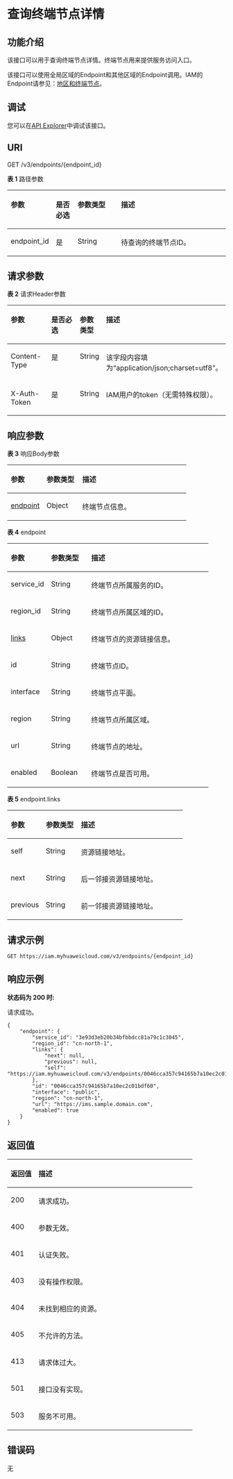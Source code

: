 # 查询终端节点详情<a name="iam_16_0005"></a>

## 功能介绍<a name="zh-cn_topic_0222037495_section0757151820531"></a>

该接口可以用于查询终端节点详情。终端节点用来提供服务访问入口。

该接口可以使用全局区域的Endpoint和其他区域的Endpoint调用。IAM的Endpoint请参见：[地区和终端节点](https://developer.huaweicloud.com/endpoint?IAM)。

## 调试<a name="section4996024135916"></a>

您可以在[API Explorer](https://apiexplorer.developer.huaweicloud.com/apiexplorer/doc?product=IAM&api=KeystoneShowEndpoint)中调试该接口。

## URI<a name="zh-cn_topic_0222037495_section18759111815535"></a>

GET /v3/endpoints/\{endpoint\_id\}

**表 1**  路径参数

<a name="zh-cn_topic_0222037495_table276181865320"></a>
<table><thead align="left"><tr id="zh-cn_topic_0222037495_row476115188537"><th class="cellrowborder" valign="top" width="20%" id="mcps1.2.5.1.1"><p id="zh-cn_topic_0222037495_p187612189539"><a name="zh-cn_topic_0222037495_p187612189539"></a><a name="zh-cn_topic_0222037495_p187612189539"></a>参数</p>
</th>
<th class="cellrowborder" valign="top" width="10%" id="mcps1.2.5.1.2"><p id="zh-cn_topic_0222037495_p1876215181534"><a name="zh-cn_topic_0222037495_p1876215181534"></a><a name="zh-cn_topic_0222037495_p1876215181534"></a>是否必选</p>
</th>
<th class="cellrowborder" valign="top" width="20%" id="mcps1.2.5.1.3"><p id="zh-cn_topic_0222037495_p1076361865317"><a name="zh-cn_topic_0222037495_p1076361865317"></a><a name="zh-cn_topic_0222037495_p1076361865317"></a>参数类型</p>
</th>
<th class="cellrowborder" valign="top" width="50%" id="mcps1.2.5.1.4"><p id="zh-cn_topic_0222037495_p1676319189539"><a name="zh-cn_topic_0222037495_p1676319189539"></a><a name="zh-cn_topic_0222037495_p1676319189539"></a>描述</p>
</th>
</tr>
</thead>
<tbody><tr id="zh-cn_topic_0222037495_row1576112186536"><td class="cellrowborder" valign="top" width="20%" headers="mcps1.2.5.1.1 "><p id="zh-cn_topic_0222037495_p1076451895316"><a name="zh-cn_topic_0222037495_p1076451895316"></a><a name="zh-cn_topic_0222037495_p1076451895316"></a>endpoint_id</p>
</td>
<td class="cellrowborder" valign="top" width="10%" headers="mcps1.2.5.1.2 "><p id="zh-cn_topic_0222037495_p7764161811530"><a name="zh-cn_topic_0222037495_p7764161811530"></a><a name="zh-cn_topic_0222037495_p7764161811530"></a>是</p>
</td>
<td class="cellrowborder" valign="top" width="20%" headers="mcps1.2.5.1.3 "><p id="zh-cn_topic_0222037495_p15765018165316"><a name="zh-cn_topic_0222037495_p15765018165316"></a><a name="zh-cn_topic_0222037495_p15765018165316"></a>String</p>
</td>
<td class="cellrowborder" valign="top" width="50%" headers="mcps1.2.5.1.4 "><p id="zh-cn_topic_0222037495_p1776512189539"><a name="zh-cn_topic_0222037495_p1776512189539"></a><a name="zh-cn_topic_0222037495_p1776512189539"></a>待查询的终端节点ID。</p>
</td>
</tr>
</tbody>
</table>

## 请求参数<a name="zh-cn_topic_0222037495_section776621845311"></a>

**表 2**  请求Header参数

<a name="zh-cn_topic_0222037495_HeaderParameter"></a>
<table><thead align="left"><tr id="zh-cn_topic_0222037495_row5767718175314"><th class="cellrowborder" valign="top" width="20%" id="mcps1.2.5.1.1"><p id="zh-cn_topic_0222037495_p0768818195314"><a name="zh-cn_topic_0222037495_p0768818195314"></a><a name="zh-cn_topic_0222037495_p0768818195314"></a>参数</p>
</th>
<th class="cellrowborder" valign="top" width="20%" id="mcps1.2.5.1.2"><p id="zh-cn_topic_0222037495_p1976861845310"><a name="zh-cn_topic_0222037495_p1976861845310"></a><a name="zh-cn_topic_0222037495_p1976861845310"></a>是否必选</p>
</th>
<th class="cellrowborder" valign="top" width="10%" id="mcps1.2.5.1.3"><p id="zh-cn_topic_0222037495_p1576915182533"><a name="zh-cn_topic_0222037495_p1576915182533"></a><a name="zh-cn_topic_0222037495_p1576915182533"></a>参数类型</p>
</th>
<th class="cellrowborder" valign="top" width="50%" id="mcps1.2.5.1.4"><p id="zh-cn_topic_0222037495_p976991810538"><a name="zh-cn_topic_0222037495_p976991810538"></a><a name="zh-cn_topic_0222037495_p976991810538"></a>描述</p>
</th>
</tr>
</thead>
<tbody><tr id="zh-cn_topic_0222037495_row19767118185310"><td class="cellrowborder" valign="top" width="20%" headers="mcps1.2.5.1.1 "><p id="zh-cn_topic_0222037495_p177701618135311"><a name="zh-cn_topic_0222037495_p177701618135311"></a><a name="zh-cn_topic_0222037495_p177701618135311"></a>Content-Type</p>
</td>
<td class="cellrowborder" valign="top" width="20%" headers="mcps1.2.5.1.2 "><p id="zh-cn_topic_0222037495_p97701918105318"><a name="zh-cn_topic_0222037495_p97701918105318"></a><a name="zh-cn_topic_0222037495_p97701918105318"></a>是</p>
</td>
<td class="cellrowborder" valign="top" width="10%" headers="mcps1.2.5.1.3 "><p id="zh-cn_topic_0222037495_p19771418125313"><a name="zh-cn_topic_0222037495_p19771418125313"></a><a name="zh-cn_topic_0222037495_p19771418125313"></a>String</p>
</td>
<td class="cellrowborder" valign="top" width="50%" headers="mcps1.2.5.1.4 "><p id="zh-cn_topic_0222037495_p1377161816535"><a name="zh-cn_topic_0222037495_p1377161816535"></a><a name="zh-cn_topic_0222037495_p1377161816535"></a>该字段内容填为“application/json;charset=utf8”。</p>
</td>
</tr>
<tr id="zh-cn_topic_0222037495_row6767201810539"><td class="cellrowborder" valign="top" width="20%" headers="mcps1.2.5.1.1 "><p id="zh-cn_topic_0222037495_p7772181814537"><a name="zh-cn_topic_0222037495_p7772181814537"></a><a name="zh-cn_topic_0222037495_p7772181814537"></a>X-Auth-Token</p>
</td>
<td class="cellrowborder" valign="top" width="20%" headers="mcps1.2.5.1.2 "><p id="zh-cn_topic_0222037495_p18773161855313"><a name="zh-cn_topic_0222037495_p18773161855313"></a><a name="zh-cn_topic_0222037495_p18773161855313"></a>是</p>
</td>
<td class="cellrowborder" valign="top" width="10%" headers="mcps1.2.5.1.3 "><p id="zh-cn_topic_0222037495_p1577411189535"><a name="zh-cn_topic_0222037495_p1577411189535"></a><a name="zh-cn_topic_0222037495_p1577411189535"></a>String</p>
</td>
<td class="cellrowborder" valign="top" width="50%" headers="mcps1.2.5.1.4 "><p id="zh-cn_topic_0222037495_p157751318165317"><a name="zh-cn_topic_0222037495_p157751318165317"></a><a name="zh-cn_topic_0222037495_p157751318165317"></a>IAM用户的token（无需特殊权限）。</p>
</td>
</tr>
</tbody>
</table>

## 响应参数<a name="zh-cn_topic_0222037495_section377641895311"></a>

**表 3**  响应Body参数

<a name="zh-cn_topic_0222037495_responseParameter"></a>
<table><thead align="left"><tr id="zh-cn_topic_0222037495_row8777131816539"><th class="cellrowborder" valign="top" width="20%" id="mcps1.2.4.1.1"><p id="zh-cn_topic_0222037495_p187781418105319"><a name="zh-cn_topic_0222037495_p187781418105319"></a><a name="zh-cn_topic_0222037495_p187781418105319"></a>参数</p>
</th>
<th class="cellrowborder" valign="top" width="20%" id="mcps1.2.4.1.2"><p id="zh-cn_topic_0222037495_p1077817184537"><a name="zh-cn_topic_0222037495_p1077817184537"></a><a name="zh-cn_topic_0222037495_p1077817184537"></a>参数类型</p>
</th>
<th class="cellrowborder" valign="top" width="60%" id="mcps1.2.4.1.3"><p id="zh-cn_topic_0222037495_p677941855314"><a name="zh-cn_topic_0222037495_p677941855314"></a><a name="zh-cn_topic_0222037495_p677941855314"></a>描述</p>
</th>
</tr>
</thead>
<tbody><tr id="zh-cn_topic_0222037495_row13777161815312"><td class="cellrowborder" valign="top" width="20%" headers="mcps1.2.4.1.1 "><p id="zh-cn_topic_0222037495_p57794181533"><a name="zh-cn_topic_0222037495_p57794181533"></a><a name="zh-cn_topic_0222037495_p57794181533"></a><a href="#zh-cn_topic_0222037495_response_Rs163EndpointsArritem">endpoint</a></p>
</td>
<td class="cellrowborder" valign="top" width="20%" headers="mcps1.2.4.1.2 "><p id="zh-cn_topic_0222037495_p11780151845314"><a name="zh-cn_topic_0222037495_p11780151845314"></a><a name="zh-cn_topic_0222037495_p11780151845314"></a>Object</p>
</td>
<td class="cellrowborder" valign="top" width="60%" headers="mcps1.2.4.1.3 "><p id="zh-cn_topic_0222037495_p13780161818535"><a name="zh-cn_topic_0222037495_p13780161818535"></a><a name="zh-cn_topic_0222037495_p13780161818535"></a>终端节点信息。</p>
</td>
</tr>
</tbody>
</table>

**表 4**  endpoint

<a name="zh-cn_topic_0222037495_response_Rs163EndpointsArritem"></a>
<table><thead align="left"><tr id="zh-cn_topic_0222037495_row878151810537"><th class="cellrowborder" valign="top" width="20%" id="mcps1.2.4.1.1"><p id="zh-cn_topic_0222037495_p16783121875315"><a name="zh-cn_topic_0222037495_p16783121875315"></a><a name="zh-cn_topic_0222037495_p16783121875315"></a>参数</p>
</th>
<th class="cellrowborder" valign="top" width="20%" id="mcps1.2.4.1.2"><p id="zh-cn_topic_0222037495_p107831918195317"><a name="zh-cn_topic_0222037495_p107831918195317"></a><a name="zh-cn_topic_0222037495_p107831918195317"></a>参数类型</p>
</th>
<th class="cellrowborder" valign="top" width="60%" id="mcps1.2.4.1.3"><p id="zh-cn_topic_0222037495_p11784131865318"><a name="zh-cn_topic_0222037495_p11784131865318"></a><a name="zh-cn_topic_0222037495_p11784131865318"></a>描述</p>
</th>
</tr>
</thead>
<tbody><tr id="zh-cn_topic_0222037495_row8781518185320"><td class="cellrowborder" valign="top" width="20%" headers="mcps1.2.4.1.1 "><p id="zh-cn_topic_0222037495_p2078411819538"><a name="zh-cn_topic_0222037495_p2078411819538"></a><a name="zh-cn_topic_0222037495_p2078411819538"></a>service_id</p>
</td>
<td class="cellrowborder" valign="top" width="20%" headers="mcps1.2.4.1.2 "><p id="zh-cn_topic_0222037495_p678571895320"><a name="zh-cn_topic_0222037495_p678571895320"></a><a name="zh-cn_topic_0222037495_p678571895320"></a>String</p>
</td>
<td class="cellrowborder" valign="top" width="60%" headers="mcps1.2.4.1.3 "><p id="zh-cn_topic_0222037495_p7785181816536"><a name="zh-cn_topic_0222037495_p7785181816536"></a><a name="zh-cn_topic_0222037495_p7785181816536"></a>终端节点所属服务的ID。</p>
</td>
</tr>
<tr id="zh-cn_topic_0222037495_row57818182539"><td class="cellrowborder" valign="top" width="20%" headers="mcps1.2.4.1.1 "><p id="zh-cn_topic_0222037495_p1778621895314"><a name="zh-cn_topic_0222037495_p1778621895314"></a><a name="zh-cn_topic_0222037495_p1778621895314"></a>region_id</p>
</td>
<td class="cellrowborder" valign="top" width="20%" headers="mcps1.2.4.1.2 "><p id="zh-cn_topic_0222037495_p6787111855310"><a name="zh-cn_topic_0222037495_p6787111855310"></a><a name="zh-cn_topic_0222037495_p6787111855310"></a>String</p>
</td>
<td class="cellrowborder" valign="top" width="60%" headers="mcps1.2.4.1.3 "><p id="zh-cn_topic_0222037495_p1878720188532"><a name="zh-cn_topic_0222037495_p1878720188532"></a><a name="zh-cn_topic_0222037495_p1878720188532"></a>终端节点所属区域的ID。</p>
</td>
</tr>
<tr id="zh-cn_topic_0222037495_row378181855315"><td class="cellrowborder" valign="top" width="20%" headers="mcps1.2.4.1.1 "><p id="zh-cn_topic_0222037495_p178817181538"><a name="zh-cn_topic_0222037495_p178817181538"></a><a name="zh-cn_topic_0222037495_p178817181538"></a><a href="#zh-cn_topic_0222037495_response_Rs163EndpointsArritemLinks">links</a></p>
</td>
<td class="cellrowborder" valign="top" width="20%" headers="mcps1.2.4.1.2 "><p id="zh-cn_topic_0222037495_p157881318115310"><a name="zh-cn_topic_0222037495_p157881318115310"></a><a name="zh-cn_topic_0222037495_p157881318115310"></a>Object</p>
</td>
<td class="cellrowborder" valign="top" width="60%" headers="mcps1.2.4.1.3 "><p id="zh-cn_topic_0222037495_p117891418205315"><a name="zh-cn_topic_0222037495_p117891418205315"></a><a name="zh-cn_topic_0222037495_p117891418205315"></a>终端节点的资源链接信息。</p>
</td>
</tr>
<tr id="zh-cn_topic_0222037495_row13781141825310"><td class="cellrowborder" valign="top" width="20%" headers="mcps1.2.4.1.1 "><p id="zh-cn_topic_0222037495_p579021814532"><a name="zh-cn_topic_0222037495_p579021814532"></a><a name="zh-cn_topic_0222037495_p579021814532"></a>id</p>
</td>
<td class="cellrowborder" valign="top" width="20%" headers="mcps1.2.4.1.2 "><p id="zh-cn_topic_0222037495_p7790181811532"><a name="zh-cn_topic_0222037495_p7790181811532"></a><a name="zh-cn_topic_0222037495_p7790181811532"></a>String</p>
</td>
<td class="cellrowborder" valign="top" width="60%" headers="mcps1.2.4.1.3 "><p id="zh-cn_topic_0222037495_p1379101865310"><a name="zh-cn_topic_0222037495_p1379101865310"></a><a name="zh-cn_topic_0222037495_p1379101865310"></a>终端节点ID。</p>
</td>
</tr>
<tr id="zh-cn_topic_0222037495_row178115180533"><td class="cellrowborder" valign="top" width="20%" headers="mcps1.2.4.1.1 "><p id="zh-cn_topic_0222037495_p1279214188532"><a name="zh-cn_topic_0222037495_p1279214188532"></a><a name="zh-cn_topic_0222037495_p1279214188532"></a>interface</p>
</td>
<td class="cellrowborder" valign="top" width="20%" headers="mcps1.2.4.1.2 "><p id="zh-cn_topic_0222037495_p18792151815538"><a name="zh-cn_topic_0222037495_p18792151815538"></a><a name="zh-cn_topic_0222037495_p18792151815538"></a>String</p>
</td>
<td class="cellrowborder" valign="top" width="60%" headers="mcps1.2.4.1.3 "><p id="zh-cn_topic_0222037495_p137931518145319"><a name="zh-cn_topic_0222037495_p137931518145319"></a><a name="zh-cn_topic_0222037495_p137931518145319"></a>终端节点平面。</p>
</td>
</tr>
<tr id="zh-cn_topic_0222037495_row778181813537"><td class="cellrowborder" valign="top" width="20%" headers="mcps1.2.4.1.1 "><p id="zh-cn_topic_0222037495_p4793151812533"><a name="zh-cn_topic_0222037495_p4793151812533"></a><a name="zh-cn_topic_0222037495_p4793151812533"></a>region</p>
</td>
<td class="cellrowborder" valign="top" width="20%" headers="mcps1.2.4.1.2 "><p id="zh-cn_topic_0222037495_p157941018155313"><a name="zh-cn_topic_0222037495_p157941018155313"></a><a name="zh-cn_topic_0222037495_p157941018155313"></a>String</p>
</td>
<td class="cellrowborder" valign="top" width="60%" headers="mcps1.2.4.1.3 "><p id="zh-cn_topic_0222037495_p079451855310"><a name="zh-cn_topic_0222037495_p079451855310"></a><a name="zh-cn_topic_0222037495_p079451855310"></a>终端节点所属区域。</p>
</td>
</tr>
<tr id="zh-cn_topic_0222037495_row0781141810532"><td class="cellrowborder" valign="top" width="20%" headers="mcps1.2.4.1.1 "><p id="zh-cn_topic_0222037495_p117951418105311"><a name="zh-cn_topic_0222037495_p117951418105311"></a><a name="zh-cn_topic_0222037495_p117951418105311"></a>url</p>
</td>
<td class="cellrowborder" valign="top" width="20%" headers="mcps1.2.4.1.2 "><p id="zh-cn_topic_0222037495_p127961818115310"><a name="zh-cn_topic_0222037495_p127961818115310"></a><a name="zh-cn_topic_0222037495_p127961818115310"></a>String</p>
</td>
<td class="cellrowborder" valign="top" width="60%" headers="mcps1.2.4.1.3 "><p id="zh-cn_topic_0222037495_p7796161805315"><a name="zh-cn_topic_0222037495_p7796161805315"></a><a name="zh-cn_topic_0222037495_p7796161805315"></a>终端节点的地址。</p>
</td>
</tr>
<tr id="zh-cn_topic_0222037495_row1878141810539"><td class="cellrowborder" valign="top" width="20%" headers="mcps1.2.4.1.1 "><p id="zh-cn_topic_0222037495_p207975188530"><a name="zh-cn_topic_0222037495_p207975188530"></a><a name="zh-cn_topic_0222037495_p207975188530"></a>enabled</p>
</td>
<td class="cellrowborder" valign="top" width="20%" headers="mcps1.2.4.1.2 "><p id="zh-cn_topic_0222037495_p77971818105314"><a name="zh-cn_topic_0222037495_p77971818105314"></a><a name="zh-cn_topic_0222037495_p77971818105314"></a>Boolean</p>
</td>
<td class="cellrowborder" valign="top" width="60%" headers="mcps1.2.4.1.3 "><p id="zh-cn_topic_0222037495_p10798121812532"><a name="zh-cn_topic_0222037495_p10798121812532"></a><a name="zh-cn_topic_0222037495_p10798121812532"></a>终端节点是否可用。</p>
</td>
</tr>
</tbody>
</table>

**表 5**  endpoint.links

<a name="zh-cn_topic_0222037495_response_Rs163EndpointsArritemLinks"></a>
<table><thead align="left"><tr id="zh-cn_topic_0222037495_row14798018125315"><th class="cellrowborder" valign="top" width="20%" id="mcps1.2.4.1.1"><p id="zh-cn_topic_0222037495_p14799618115313"><a name="zh-cn_topic_0222037495_p14799618115313"></a><a name="zh-cn_topic_0222037495_p14799618115313"></a>参数</p>
</th>
<th class="cellrowborder" valign="top" width="20%" id="mcps1.2.4.1.2"><p id="zh-cn_topic_0222037495_p1580081813538"><a name="zh-cn_topic_0222037495_p1580081813538"></a><a name="zh-cn_topic_0222037495_p1580081813538"></a>参数类型</p>
</th>
<th class="cellrowborder" valign="top" width="60%" id="mcps1.2.4.1.3"><p id="zh-cn_topic_0222037495_p13800181825320"><a name="zh-cn_topic_0222037495_p13800181825320"></a><a name="zh-cn_topic_0222037495_p13800181825320"></a>描述</p>
</th>
</tr>
</thead>
<tbody><tr id="zh-cn_topic_0222037495_row12798111825312"><td class="cellrowborder" valign="top" width="20%" headers="mcps1.2.4.1.1 "><p id="zh-cn_topic_0222037495_p68018183535"><a name="zh-cn_topic_0222037495_p68018183535"></a><a name="zh-cn_topic_0222037495_p68018183535"></a>self</p>
</td>
<td class="cellrowborder" valign="top" width="20%" headers="mcps1.2.4.1.2 "><p id="zh-cn_topic_0222037495_p11802818155319"><a name="zh-cn_topic_0222037495_p11802818155319"></a><a name="zh-cn_topic_0222037495_p11802818155319"></a>String</p>
</td>
<td class="cellrowborder" valign="top" width="60%" headers="mcps1.2.4.1.3 "><p id="zh-cn_topic_0222037495_p7802118145314"><a name="zh-cn_topic_0222037495_p7802118145314"></a><a name="zh-cn_topic_0222037495_p7802118145314"></a>资源链接地址。</p>
</td>
</tr>
<tr id="zh-cn_topic_0222037495_row9798518195312"><td class="cellrowborder" valign="top" width="20%" headers="mcps1.2.4.1.1 "><p id="zh-cn_topic_0222037495_p9803111817530"><a name="zh-cn_topic_0222037495_p9803111817530"></a><a name="zh-cn_topic_0222037495_p9803111817530"></a>next</p>
</td>
<td class="cellrowborder" valign="top" width="20%" headers="mcps1.2.4.1.2 "><p id="zh-cn_topic_0222037495_p12803618135319"><a name="zh-cn_topic_0222037495_p12803618135319"></a><a name="zh-cn_topic_0222037495_p12803618135319"></a>String</p>
</td>
<td class="cellrowborder" valign="top" width="60%" headers="mcps1.2.4.1.3 "><p id="zh-cn_topic_0222037495_p108041718155314"><a name="zh-cn_topic_0222037495_p108041718155314"></a><a name="zh-cn_topic_0222037495_p108041718155314"></a>后一邻接资源链接地址。</p>
</td>
</tr>
<tr id="zh-cn_topic_0222037495_row1179871895318"><td class="cellrowborder" valign="top" width="20%" headers="mcps1.2.4.1.1 "><p id="zh-cn_topic_0222037495_p118041918115316"><a name="zh-cn_topic_0222037495_p118041918115316"></a><a name="zh-cn_topic_0222037495_p118041918115316"></a>previous</p>
</td>
<td class="cellrowborder" valign="top" width="20%" headers="mcps1.2.4.1.2 "><p id="zh-cn_topic_0222037495_p7805418175312"><a name="zh-cn_topic_0222037495_p7805418175312"></a><a name="zh-cn_topic_0222037495_p7805418175312"></a>String</p>
</td>
<td class="cellrowborder" valign="top" width="60%" headers="mcps1.2.4.1.3 "><p id="zh-cn_topic_0222037495_p12805318105312"><a name="zh-cn_topic_0222037495_p12805318105312"></a><a name="zh-cn_topic_0222037495_p12805318105312"></a>前一邻接资源链接地址。</p>
</td>
</tr>
</tbody>
</table>

## 请求示例<a name="zh-cn_topic_0222037495_section148061718165312"></a>

```
GET https://iam.myhuaweicloud.com/v3/endpoints/{endpoint_id}
```

## 响应示例<a name="zh-cn_topic_0222037495_section2080911188537"></a>

**状态码为 200 时:**

请求成功。

```
{
    "endpoint": {
        "service_id": "3e93d3eb20b34bfbbdcc81a79c1c3045",
        "region_id": "cn-north-1",
        "links": {
            "next": null,
            "previous": null,
            "self": "https://iam.myhuaweicloud.com/v3/endpoints/0046cca357c94165b7a10ec2c01bdf60"
        },
        "id": "0046cca357c94165b7a10ec2c01bdf60",
        "interface": "public",
        "region": "cn-north-1",
        "url": "https://ims.sample.domain.com",
        "enabled": true
    }
}
```

## 返回值<a name="zh-cn_topic_0222037495_section12818201865316"></a>

<a name="zh-cn_topic_0222037495_table332"></a>
<table><thead align="left"><tr id="zh-cn_topic_0222037495_row2820201815538"><th class="cellrowborder" valign="top" width="15%" id="mcps1.1.3.1.1"><p id="zh-cn_topic_0222037495_p15820141819534"><a name="zh-cn_topic_0222037495_p15820141819534"></a><a name="zh-cn_topic_0222037495_p15820141819534"></a>返回值</p>
</th>
<th class="cellrowborder" valign="top" width="85%" id="mcps1.1.3.1.2"><p id="zh-cn_topic_0222037495_p12821818175315"><a name="zh-cn_topic_0222037495_p12821818175315"></a><a name="zh-cn_topic_0222037495_p12821818175315"></a>描述</p>
</th>
</tr>
</thead>
<tbody><tr id="zh-cn_topic_0222037495_row13820131813537"><td class="cellrowborder" valign="top" width="15%" headers="mcps1.1.3.1.1 "><p id="zh-cn_topic_0222037495_p582221865316"><a name="zh-cn_topic_0222037495_p582221865316"></a><a name="zh-cn_topic_0222037495_p582221865316"></a>200</p>
</td>
<td class="cellrowborder" valign="top" width="85%" headers="mcps1.1.3.1.2 "><p id="zh-cn_topic_0222037495_p282241810532"><a name="zh-cn_topic_0222037495_p282241810532"></a><a name="zh-cn_topic_0222037495_p282241810532"></a>请求成功。</p>
</td>
</tr>
<tr id="zh-cn_topic_0222037495_row158208185532"><td class="cellrowborder" valign="top" width="15%" headers="mcps1.1.3.1.1 "><p id="zh-cn_topic_0222037495_p5823918145313"><a name="zh-cn_topic_0222037495_p5823918145313"></a><a name="zh-cn_topic_0222037495_p5823918145313"></a>400</p>
</td>
<td class="cellrowborder" valign="top" width="85%" headers="mcps1.1.3.1.2 "><p id="zh-cn_topic_0222037495_p2082331825318"><a name="zh-cn_topic_0222037495_p2082331825318"></a><a name="zh-cn_topic_0222037495_p2082331825318"></a>参数无效。</p>
</td>
</tr>
<tr id="zh-cn_topic_0222037495_row10820151810537"><td class="cellrowborder" valign="top" width="15%" headers="mcps1.1.3.1.1 "><p id="zh-cn_topic_0222037495_p128241182539"><a name="zh-cn_topic_0222037495_p128241182539"></a><a name="zh-cn_topic_0222037495_p128241182539"></a>401</p>
</td>
<td class="cellrowborder" valign="top" width="85%" headers="mcps1.1.3.1.2 "><p id="zh-cn_topic_0222037495_p168251218115316"><a name="zh-cn_topic_0222037495_p168251218115316"></a><a name="zh-cn_topic_0222037495_p168251218115316"></a>认证失败。</p>
</td>
</tr>
<tr id="zh-cn_topic_0222037495_row282001815317"><td class="cellrowborder" valign="top" width="15%" headers="mcps1.1.3.1.1 "><p id="zh-cn_topic_0222037495_p17825171814533"><a name="zh-cn_topic_0222037495_p17825171814533"></a><a name="zh-cn_topic_0222037495_p17825171814533"></a>403</p>
</td>
<td class="cellrowborder" valign="top" width="85%" headers="mcps1.1.3.1.2 "><p id="zh-cn_topic_0222037495_p108261318125319"><a name="zh-cn_topic_0222037495_p108261318125319"></a><a name="zh-cn_topic_0222037495_p108261318125319"></a>没有操作权限。</p>
</td>
</tr>
<tr id="zh-cn_topic_0222037495_row382021819533"><td class="cellrowborder" valign="top" width="15%" headers="mcps1.1.3.1.1 "><p id="zh-cn_topic_0222037495_p782617186539"><a name="zh-cn_topic_0222037495_p782617186539"></a><a name="zh-cn_topic_0222037495_p782617186539"></a>404</p>
</td>
<td class="cellrowborder" valign="top" width="85%" headers="mcps1.1.3.1.2 "><p id="zh-cn_topic_0222037495_p16827131813538"><a name="zh-cn_topic_0222037495_p16827131813538"></a><a name="zh-cn_topic_0222037495_p16827131813538"></a>未找到相应的资源。</p>
</td>
</tr>
<tr id="zh-cn_topic_0222037495_row782061895314"><td class="cellrowborder" valign="top" width="15%" headers="mcps1.1.3.1.1 "><p id="zh-cn_topic_0222037495_p1382881817533"><a name="zh-cn_topic_0222037495_p1382881817533"></a><a name="zh-cn_topic_0222037495_p1382881817533"></a>405</p>
</td>
<td class="cellrowborder" valign="top" width="85%" headers="mcps1.1.3.1.2 "><p id="zh-cn_topic_0222037495_p178284183533"><a name="zh-cn_topic_0222037495_p178284183533"></a><a name="zh-cn_topic_0222037495_p178284183533"></a>不允许的方法。</p>
</td>
</tr>
<tr id="zh-cn_topic_0222037495_row1882011810533"><td class="cellrowborder" valign="top" width="15%" headers="mcps1.1.3.1.1 "><p id="zh-cn_topic_0222037495_p1829818195313"><a name="zh-cn_topic_0222037495_p1829818195313"></a><a name="zh-cn_topic_0222037495_p1829818195313"></a>413</p>
</td>
<td class="cellrowborder" valign="top" width="85%" headers="mcps1.1.3.1.2 "><p id="zh-cn_topic_0222037495_p148293182538"><a name="zh-cn_topic_0222037495_p148293182538"></a><a name="zh-cn_topic_0222037495_p148293182538"></a>请求体过大。</p>
</td>
</tr>
<tr id="zh-cn_topic_0222037495_row1182071825315"><td class="cellrowborder" valign="top" width="15%" headers="mcps1.1.3.1.1 "><p id="zh-cn_topic_0222037495_p1383021813538"><a name="zh-cn_topic_0222037495_p1383021813538"></a><a name="zh-cn_topic_0222037495_p1383021813538"></a>501</p>
</td>
<td class="cellrowborder" valign="top" width="85%" headers="mcps1.1.3.1.2 "><p id="zh-cn_topic_0222037495_p10830181818537"><a name="zh-cn_topic_0222037495_p10830181818537"></a><a name="zh-cn_topic_0222037495_p10830181818537"></a>接口没有实现。</p>
</td>
</tr>
<tr id="zh-cn_topic_0222037495_row7820131820537"><td class="cellrowborder" valign="top" width="15%" headers="mcps1.1.3.1.1 "><p id="zh-cn_topic_0222037495_p1183119186531"><a name="zh-cn_topic_0222037495_p1183119186531"></a><a name="zh-cn_topic_0222037495_p1183119186531"></a>503</p>
</td>
<td class="cellrowborder" valign="top" width="85%" headers="mcps1.1.3.1.2 "><p id="zh-cn_topic_0222037495_p4831121895311"><a name="zh-cn_topic_0222037495_p4831121895311"></a><a name="zh-cn_topic_0222037495_p4831121895311"></a>服务不可用。</p>
</td>
</tr>
</tbody>
</table>

## 错误码<a name="zh-cn_topic_0222037495_section5832218205314"></a>

无

